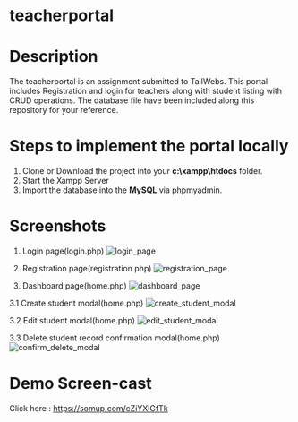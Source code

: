 # teacherportal

# Description
The teacherportal is an assignment submitted to TailWebs. This portal includes Registration and login for teachers along with student listing with CRUD operations.
The database file have been included along this repository for your reference.

# Steps to implement the portal locally
1. Clone or Download the project into your **c:\xampp\htdocs** folder.
2. Start the Xampp Server
3. Import the database into the **MySQL** via phpmyadmin.

# Screenshots
1. Login page(login.php)
   ![login_page](https://github.com/user-attachments/assets/b9d523cb-f78a-4b07-8f27-0d15cb0d85d6)

2. Registration page(registration.php)
   ![registration_page](https://github.com/user-attachments/assets/17be6a90-00fc-4b23-950b-2a078653934b)

3. Dashboard page(home.php)
   ![dashboard_page](https://github.com/user-attachments/assets/b8f15299-cf9b-418f-90b0-7a7d89c1796d)

  3.1 Create student modal(home.php)
  ![create_student_modal](https://github.com/user-attachments/assets/e2ebf227-140c-42f9-b8a2-7934d09795aa)

  3.2 Edit student modal(home.php)
  ![edit_student_modal](https://github.com/user-attachments/assets/432c04c8-4ff9-4319-bf90-ee72f88fec70)

  3.3 Delete student record confirmation modal(home.php)
  ![confirm_delete_modal](https://github.com/user-attachments/assets/eb381a18-c776-4aa9-93f2-1f61ac0ed628)

# Demo Screen-cast
Click here : https://somup.com/cZiYXlGfTk



